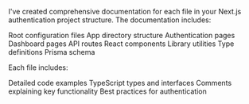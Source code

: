 I've created comprehensive documentation for each file in your Next.js authentication project structure. The documentation includes:

Root configuration files
App directory structure
Authentication pages
Dashboard pages
API routes
React components
Library utilities
Type definitions
Prisma schema

Each file includes:

Detailed code examples
TypeScript types and interfaces
Comments explaining key functionality
Best practices for authentication
